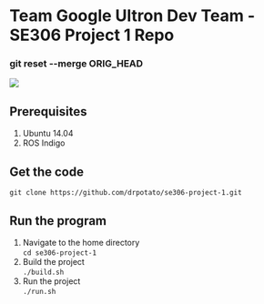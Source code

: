 Team Google Ultron Dev Team - SE306 Project 1 Repo
==================================================
### git reset --merge ORIG_HEAD

![](http://ultronbrowser.info/0-Ultron_logo_1.png)

## Prerequisites
1. Ubuntu 14.04
2. ROS Indigo

## Get the code
`git clone https://github.com/drpotato/se306-project-1.git`

## Run the program
1. Navigate to the home directory  
`cd se306-project-1`
2. Build the project  
`./build.sh`
3. Run the project  
`./run.sh`

